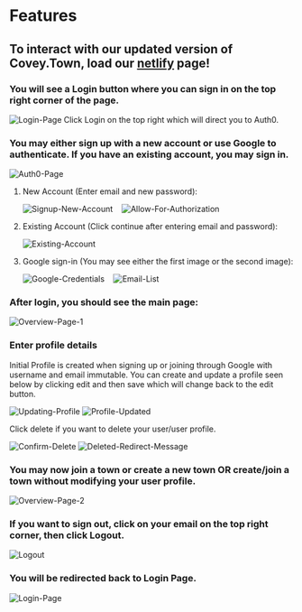 # Features

## To interact with our updated version of Covey.Town, load our [netlify](https://xenodochial-nightingale-f7c426.netlify.app/) page!

### You will see a Login button where you can sign in on the top right corner of the page.

![Login-Page](docs/login-page.png)
Click Login on the top right which will direct you to Auth0.

### You may either sign up with a new account or use Google to authenticate. If you have an existing account, you may sign in.

![Auth0-Page](docs/auth0-page.png)

1. New Account (Enter email and new password):

   ![Signup-New-Account](docs/signup-new-account.png)&nbsp;&nbsp;&nbsp;&nbsp;![Allow-For-Authorization](docs/allow-for-authorization.png)

2. Existing Account (Click continue after entering email and password):

   ![Existing-Account](docs/signup-new-account.png)

3. Google sign-in (You may see either the first image or the second image):

   ![Google-Credentials](docs/google-credentials.png)&nbsp;&nbsp;&nbsp;&nbsp;![Email-List](docs/email-list.jpg)

### After login, you should see the main page:

![Overview-Page-1](docs/overview-page-1.png)

### Enter profile details

Initial Profile is created when signing up or joining through Google with username and email immutable.
You can create and update a profile seen below by clicking edit and then save which will change back to the edit button.

![Updating-Profile](docs/updating-profile.png) ![Profile-Updated](docs/profile-updated.png)

Click delete if you want to delete your user/user profile.

![Confirm-Delete](docs/confirm-delete.png) ![Deleted-Redirect-Message](docs/deleted-redirect-message.png)

### You may now join a town or create a new town OR create/join a town without modifying your user profile.

![Overview-Page-2](docs/overview-page-2.png)

### If you want to sign out, click on your email on the top right corner, then click Logout.

![Logout](docs/logout.png)

### You will be redirected back to Login Page.

![Login-Page](docs/login-page.png)
